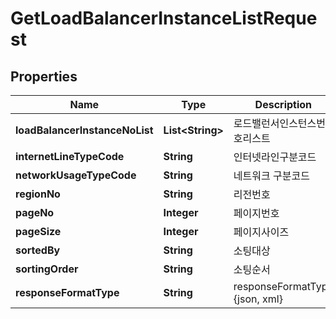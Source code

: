 
# GetLoadBalancerInstanceListRequest

## Properties
Name | Type | Description | Notes
------------ | ------------- | ------------- | -------------
**loadBalancerInstanceNoList** | **List&lt;String&gt;** | 로드밸런서인스턴스번호리스트 |  [optional]
**internetLineTypeCode** | **String** | 인터넷라인구분코드 |  [optional]
**networkUsageTypeCode** | **String** | 네트워크 구분코드 |  [optional]
**regionNo** | **String** | 리전번호 |  [optional]
**pageNo** | **Integer** | 페이지번호 |  [optional]
**pageSize** | **Integer** | 페이지사이즈 |  [optional]
**sortedBy** | **String** | 소팅대상 |  [optional]
**sortingOrder** | **String** | 소팅순서 |  [optional]
**responseFormatType** | **String** | responseFormatType {json, xml} |  [optional]



